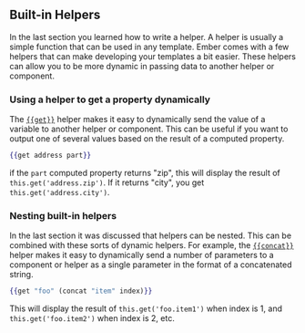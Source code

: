 ## Built-in Helpers

In the last section you learned how to write a helper.
A helper is usually a simple function that can be
used in any template.
Ember comes with a few helpers that can make developing your
templates a bit easier.
These helpers can allow you to be more dynamic in
passing data to another helper or component.

### Using a helper to get a property dynamically

The [`{{get}}`][1] helper makes it easy to dynamically send the value of a
variable to another helper or component.
This can be useful if you want
to output one of several values based on the result of a computed property.

[1]: https://api.emberjs.com/classes/Ember.Templates.helpers.html#method_get

```handlebars
{{get address part}}
```

if the `part` computed property returns "zip", this will display the result of
`this.get('address.zip')`. If it returns "city", you get `this.get('address.city')`.

### Nesting built-in helpers

In the last section it was discussed that helpers can be nested.
This can be combined with these sorts of dynamic helpers.
For example, the [`{{concat}}`][2] helper makes it easy to dynamically send
a number of parameters to a component or helper as a single parameter in the
format of a concatenated string.

[2]: https://api.emberjs.com/classes/Ember.Templates.helpers.html#method_concat

```handlebars
{{get "foo" (concat "item" index)}}
```

This will display the result of `this.get('foo.item1')` when index is 1,
and `this.get('foo.item2')` when index is 2, etc.
